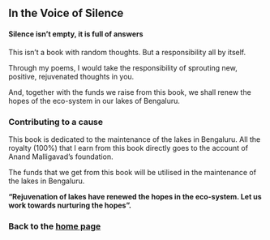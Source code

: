 ## In the Voice of Silence

#### Silence isn’t empty, it is full of answers

This isn’t a book with random thoughts. But a responsibility all by itself. 

Through my poems, I would take the responsibility of sprouting new, positive, rejuvenated thoughts in you. 

And, together with the funds we raise from this book, we shall renew the hopes of the eco-system in our lakes of Bengaluru. 

### Contributing to a cause

This book is dedicated to the maintenance of the lakes in Bengaluru. All the royalty (100%) that I earn from this book directly goes to the account of Anand Malligavad’s foundation.

The funds that we get from this book will be utilised in the maintenance of the lakes in Bengaluru.

**“Rejuvenation of lakes have renewed the hopes in the eco-system. Let us work towards nurturing the hopes”.**

### Back to the [home page](README.md)
